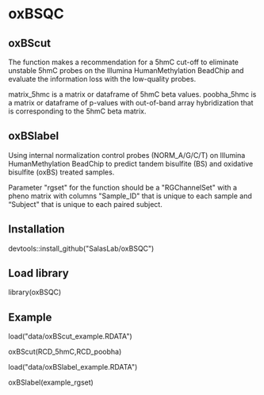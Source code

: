 # oxBSQC

## oxBScut

The function makes a recommendation for a 5hmC cut-off to eliminate unstable 5hmC probes on the Illumina HumanMethylation BeadChip and evaluate the information loss with the low-quality probes.

matrix_5hmc is a matrix or dataframe of 5hmC beta values.
poobha_5hmc is a matrix or dataframe of p-values with out-of-band array hybridization that is corresponding to the 5hmC beta matrix.


## oxBSlabel
Using internal normalization control probes (NORM_A/G/C/T) on Illumina HumanMethylation BeadChip to predict tandem bisulfite (BS) and oxidative bisulfite (oxBS) treated samples. 

Parameter "rgset" for the function should be a "RGChannelSet" with a pheno matrix with columns "Sample_ID" that is
unique to each sample and “Subject" that is unique to each paired subject.


## Installation

devtools::install_github("SalasLab/oxBSQC")


## Load library 
library(oxBSQC)


## Example
load("data/oxBScut_example.RDATA")

oxBScut(RCD_5hmC,RCD_poobha)

load("data/oxBSlabel_example.RDATA")

oxBSlabel(example_rgset)

